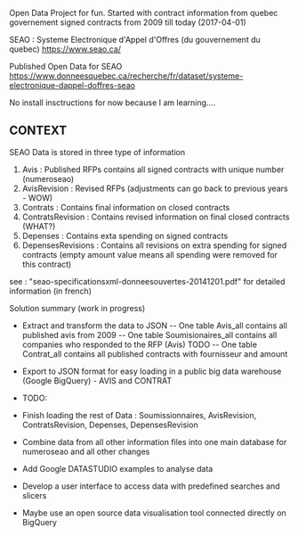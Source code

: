 Open Data Project for fun. 
Started with contract information from quebec governement signed contracts from 2009 till today (2017-04-01)

SEAO : Systeme Electronique d'Appel d'Offres (du gouvernement du quebec)
https://www.seao.ca/

Published Open Data for SEAO
https://www.donneesquebec.ca/recherche/fr/dataset/systeme-electronique-dappel-doffres-seao


No install insctructions for now because I am learning....

CONTEXT
-------
SEAO Data is stored in three type of information
1) Avis              : Published RFPs contains all signed contracts with unique number (numeroseao)
2) AvisRevision      : Revised RFPs (adjustments can go back to previous years - WOW) 
3) Contrats          : Contains final information on closed contracts
4) ContratsRevision  : Contains revised information on final closed contracts (WHAT?)
5) Depenses          : Contains exta spending on signed contracts
6) DepensesRevisions : Contains all revisions on extra spending for signed contracts (empty amount value means all spending were removed for this contract)


see : "seao-specificationsxml-donneesouvertes-20141201.pdf" for detailed information (in french)

Solution summary (work in progress)
- Extract and transform the <XML> data to JSON
-- One table Avis_all contains all published avis from 2009
-- One table Soumisionaires_all contains all companies who responded to the RFP (Avis) TODO
-- One table Contrat_all contains all published contracts with fournisseur and amount
- Export to JSON format for easy loading in a public big data warehouse (Google BigQuery) - AVIS and CONTRAT

- TODO:
- Finish loading the rest of Data : Soumissionnaires, AvisRevision, ContratsRevision, Depenses, DepensesRevision
- Combine data from all other information files into one main database for numeroseao and all other changes
- Add Google DATASTUDIO examples to analyse data
- Develop a user interface to access data with predefined searches and slicers
- Maybe use an open source data visualisation tool connected directly on BigQuery
